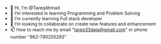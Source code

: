 - 👋 Hi, I’m @TareqAhmad
- 👀 I’m interested in learning Programming and Problem Solving 
- 🌱 I’m currently learning Full stack developer
- 💞️ I’m looking to collaborate on create new features and enhancement 
- 📫 How to reach me by email "tareq33daja@gmail.com" or phone number "962-790205293"

<!---
TareqAhmad/TareqAhmad is a ✨ special ✨ repository because its `README.md` (this file) appears on your GitHub profile.
You can click the Preview link to take a look at your changes.
--->
